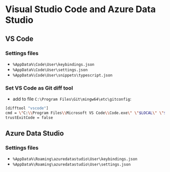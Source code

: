 # Visual Studio Code and Azure Data Studio

## VS Code

### Settings files

- `%AppData%\Code\User\keybindings.json`
- `%AppData%\Code\User\settings.json`
- `%AppData%\Code\User\snippets\typescript.json`

### Set VS Code as Git diff tool

- add to file `C:\Program Files\Git\mingw64\etc\gitconfig`:

```bash
[difftool "vscode"]
cmd = \"C:\\Program Files\\Microsoft VS Code\\Code.exe\" \"$LOCAL\" \"$REMOTE\" --diff --wait
trustExitCode = false
```

## Azure Data Studio

### Settings files

- `%AppData%\Roaming\azuredatastudio\User\keybindings.json`
- `%AppData%\Roaming\azuredatastudio\User\settings.json`
